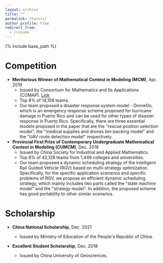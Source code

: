 ```yaml
---
layout: archive
title: ""
permalink: /honors/
author_profile: true
redirect_from:
  - /resume
---
```


{% include base_path %}

Competition
======
* **Meritorious Winner of Mathematical Contest in Modeling (MCM)**, Apr. 2019 
  * Issued by Consortium for Mathematics and Its Applications (COMAP). [Link](https://www.comap-math.com/mcm/2019Certs/1903649.pdf)
  * Top 8% of 14,108 teams.
  * Our team proposed a disaster response system model - DroneGo, which is an emergency response scheme proposed for hurricane damage in Puerto Rico and can be used for other types of disaster response in Puerto Rico. Specifically, there are three essential models proposed in the paper that are the "rescue position selection model", the "medical supplies and drones bin-packing model" and the "UAV route detection model" respectively.
* **Provincial First Prize of Contemporary Undergraduate Mathematical Contest in Modeling (CUMCM)**, Dec. 2018
  * Issued by China Society for Industrial and Applied Mathematics.
  * Top 8% of 42,128 teams from 1,449 colleges and universities.
  * Our team proposed a dynamic scheduling strategy of the intelligent Rail Guided Vehicle (RGV) based on multi-strategy optimization. Specifically, for the specific application scenarios and specific problems of RGV, we propose an efficient dynamic scheduling strategy, which mainly includes two parts called the "state machine model" and the "strategy model". In addition, the proposed scheme has good portability to other similar scenarios.

Scholarship
======
* **China National Scholarship**, Dec. 2021
  * Issued by Ministry of Education of the People's Republic of China.

* **Excellent Student Scholarship**, Dec. 2018
  * Issued by China University of Geosciences.
 
